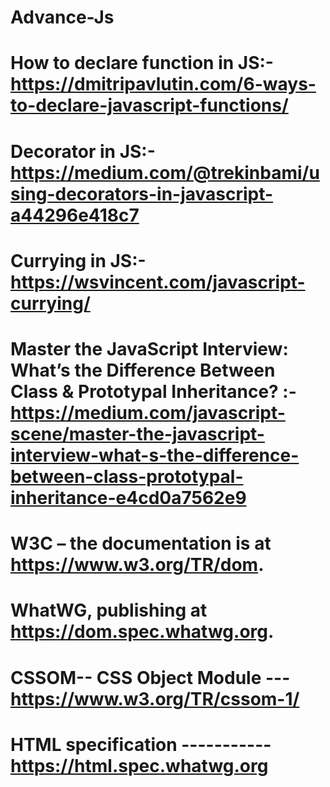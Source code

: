 # Advance-Js
# How to declare function in JS:- https://dmitripavlutin.com/6-ways-to-declare-javascript-functions/
# Decorator in JS:- https://medium.com/@trekinbami/using-decorators-in-javascript-a44296e418c7
# Currying in JS:- https://wsvincent.com/javascript-currying/
# Master the JavaScript Interview: What’s the Difference Between Class & Prototypal Inheritance? :- https://medium.com/javascript-scene/master-the-javascript-interview-what-s-the-difference-between-class-prototypal-inheritance-e4cd0a7562e9
# W3C – the documentation is at https://www.w3.org/TR/dom.
# WhatWG, publishing at https://dom.spec.whatwg.org.
# CSSOM-- CSS Object Module --- https://www.w3.org/TR/cssom-1/
# HTML specification ----------- https://html.spec.whatwg.org 

